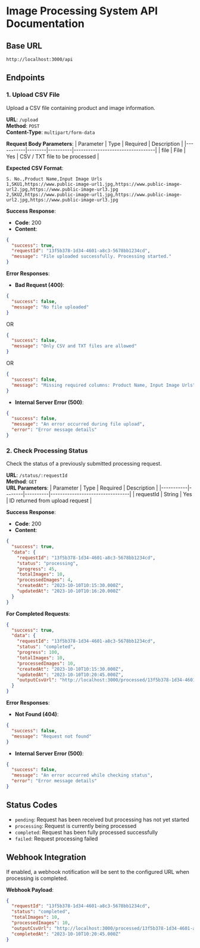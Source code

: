 # Image Processing System API Documentation

## Base URL
```
http://localhost:3000/api
```

## Endpoints

### 1. Upload CSV File
Upload a CSV file containing product and image information.

**URL**: `/upload`  
**Method**: `POST`  
**Content-Type**: `multipart/form-data`

**Request Body Parameters**:
| Parameter | Type   | Required | Description                      |
|-----------|--------|----------|----------------------------------|
| file      | File   | Yes      | CSV / TXT file to be processed   |

**Expected CSV Format**:
```
S. No.,Product Name,Input Image Urls
1,SKU1,https://www.public-image-url1.jpg,https://www.public-image-url2.jpg,https://www.public-image-url3.jpg
2,SKU2,https://www.public-image-url1.jpg,https://www.public-image-url2.jpg,https://www.public-image-url3.jpg
```

**Success Response**:
- **Code**: 200
- **Content**:
```json
{
  "success": true,
  "requestId": "13f5b378-1d34-4601-a8c3-5678bb1234cd",
  "message": "File uploaded successfully. Processing started."
}
```

**Error Responses**:
- **Bad Request (400)**:
```json
{
  "success": false,
  "message": "No file uploaded"
}
```
OR
```json
{
  "success": false,
  "message": "Only CSV and TXT files are allowed"
}
```
OR
```json
{
  "success": false,
  "message": "Missing required columns: Product Name, Input Image Urls"
}
```

- **Internal Server Error (500)**:
```json
{
  "success": false,
  "message": "An error occurred during file upload",
  "error": "Error message details"
}
```

### 2. Check Processing Status
Check the status of a previously submitted processing request.

**URL**: `/status/:requestId`  
**Method**: `GET`  
**URL Parameters**:
| Parameter | Type   | Required | Description                     |
|-----------|--------|----------|---------------------------------|
| requestId | String | Yes      | ID returned from upload request |

**Success Response**:
- **Code**: 200
- **Content**:
```json
{
  "success": true,
  "data": {
    "requestId": "13f5b378-1d34-4601-a8c3-5678bb1234cd",
    "status": "processing",
    "progress": 45,
    "totalImages": 10,
    "processedImages": 4,
    "createdAt": "2023-10-10T10:15:30.000Z",
    "updatedAt": "2023-10-10T10:16:20.000Z"
  }
}
```

**For Completed Requests**:
```json
{
  "success": true,
  "data": {
    "requestId": "13f5b378-1d34-4601-a8c3-5678bb1234cd",
    "status": "completed",
    "progress": 100,
    "totalImages": 10,
    "processedImages": 10,
    "createdAt": "2023-10-10T10:15:30.000Z",
    "updatedAt": "2023-10-10T10:20:45.000Z",
    "outputCsvUrl": "http://localhost:3000/processed/13f5b378-1d34-4601-a8c3-5678bb1234cd-output.csv"
  }
}
```

**Error Responses**:
- **Not Found (404)**:
```json
{
  "success": false,
  "message": "Request not found"
}
```

- **Internal Server Error (500)**:
```json
{
  "success": false,
  "message": "An error occurred while checking status",
  "error": "Error message details"
}
```

## Status Codes
- `pending`: Request has been received but processing has not yet started
- `processing`: Request is currently being processed
- `completed`: Request has been fully processed successfully
- `failed`: Request processing failed

## Webhook Integration
If enabled, a webhook notification will be sent to the configured URL when processing is completed.

**Webhook Payload**:
```json
{
  "requestId": "13f5b378-1d34-4601-a8c3-5678bb1234cd",
  "status": "completed",
  "totalImages": 10,
  "processedImages": 10,
  "outputCsvUrl": "http://localhost:3000/processed/13f5b378-1d34-4601-a8c3-5678bb1234cd-output.csv",
  "completedAt": "2023-10-10T10:20:45.000Z"
}
```
